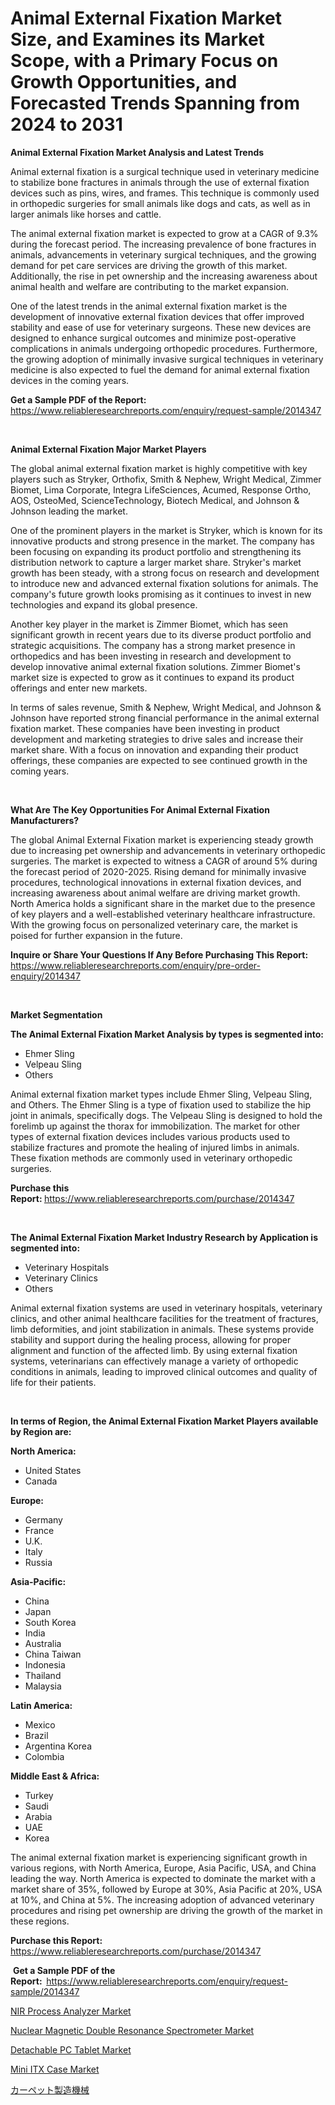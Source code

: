 <p><h1>Animal External Fixation Market Size, and Examines its Market Scope, with a Primary Focus on Growth Opportunities, and Forecasted Trends Spanning from 2024 to 2031</h1></p><p><strong>Animal External Fixation Market Analysis and Latest Trends</strong></p>
<p><p>Animal external fixation is a surgical technique used in veterinary medicine to stabilize bone fractures in animals through the use of external fixation devices such as pins, wires, and frames. This technique is commonly used in orthopedic surgeries for small animals like dogs and cats, as well as in larger animals like horses and cattle.</p><p>The animal external fixation market is expected to grow at a CAGR of 9.3% during the forecast period. The increasing prevalence of bone fractures in animals, advancements in veterinary surgical techniques, and the growing demand for pet care services are driving the growth of this market. Additionally, the rise in pet ownership and the increasing awareness about animal health and welfare are contributing to the market expansion.</p><p>One of the latest trends in the animal external fixation market is the development of innovative external fixation devices that offer improved stability and ease of use for veterinary surgeons. These new devices are designed to enhance surgical outcomes and minimize post-operative complications in animals undergoing orthopedic procedures. Furthermore, the growing adoption of minimally invasive surgical techniques in veterinary medicine is also expected to fuel the demand for animal external fixation devices in the coming years.</p></p>
<p><strong>Get a Sample PDF of the Report:&nbsp;</strong> <a href="https://www.reliableresearchreports.com/enquiry/request-sample/2014347">https://www.reliableresearchreports.com/enquiry/request-sample/2014347</a></p>
<p>&nbsp;</p>
<p><strong>Animal External Fixation Major Market Players</strong></p>
<p><p>The global animal external fixation market is highly competitive with key players such as Stryker, Orthofix, Smith & Nephew, Wright Medical, Zimmer Biomet, Lima Corporate, Integra LifeSciences, Acumed, Response Ortho, AOS, OsteoMed, ScienceTechnology, Biotech Medical, and Johnson & Johnson leading the market.</p><p>One of the prominent players in the market is Stryker, which is known for its innovative products and strong presence in the market. The company has been focusing on expanding its product portfolio and strengthening its distribution network to capture a larger market share. Stryker's market growth has been steady, with a strong focus on research and development to introduce new and advanced external fixation solutions for animals. The company's future growth looks promising as it continues to invest in new technologies and expand its global presence.</p><p>Another key player in the market is Zimmer Biomet, which has seen significant growth in recent years due to its diverse product portfolio and strategic acquisitions. The company has a strong market presence in orthopedics and has been investing in research and development to develop innovative animal external fixation solutions. Zimmer Biomet's market size is expected to grow as it continues to expand its product offerings and enter new markets.</p><p>In terms of sales revenue, Smith & Nephew, Wright Medical, and Johnson & Johnson have reported strong financial performance in the animal external fixation market. These companies have been investing in product development and marketing strategies to drive sales and increase their market share. With a focus on innovation and expanding their product offerings, these companies are expected to see continued growth in the coming years.</p></p>
<p>&nbsp;</p>
<p><strong>What Are The Key Opportunities For Animal External Fixation Manufacturers?</strong></p>
<p><p>The global Animal External Fixation market is experiencing steady growth due to increasing pet ownership and advancements in veterinary orthopedic surgeries. The market is expected to witness a CAGR of around 5% during the forecast period of 2020-2025. Rising demand for minimally invasive procedures, technological innovations in external fixation devices, and increasing awareness about animal welfare are driving market growth. North America holds a significant share in the market due to the presence of key players and a well-established veterinary healthcare infrastructure. With the growing focus on personalized veterinary care, the market is poised for further expansion in the future.</p></p>
<p><strong>Inquire or Share Your Questions If Any Before Purchasing This Report:</strong> <a href="https://www.reliableresearchreports.com/enquiry/pre-order-enquiry/2014347">https://www.reliableresearchreports.com/enquiry/pre-order-enquiry/2014347</a></p>
<p>&nbsp;</p>
<p><strong>Market Segmentation</strong></p>
<p><strong>The Animal External Fixation Market Analysis by types is segmented into:</strong></p>
<p><ul><li>Ehmer Sling</li><li>Velpeau Sling</li><li>Others</li></ul></p>
<p><p>Animal external fixation market types include Ehmer Sling, Velpeau Sling, and Others. The Ehmer Sling is a type of fixation used to stabilize the hip joint in animals, specifically dogs. The Velpeau Sling is designed to hold the forelimb up against the thorax for immobilization. The market for other types of external fixation devices includes various products used to stabilize fractures and promote the healing of injured limbs in animals. These fixation methods are commonly used in veterinary orthopedic surgeries.</p></p>
<p><strong>Purchase this Report:&nbsp;</strong><a href="https://www.reliableresearchreports.com/purchase/2014347">https://www.reliableresearchreports.com/purchase/2014347</a></p>
<p>&nbsp;</p>
<p><strong>The Animal External Fixation Market Industry Research by Application is segmented into:</strong></p>
<p><ul><li>Veterinary Hospitals</li><li>Veterinary Clinics</li><li>Others</li></ul></p>
<p><p>Animal external fixation systems are used in veterinary hospitals, veterinary clinics, and other animal healthcare facilities for the treatment of fractures, limb deformities, and joint stabilization in animals. These systems provide stability and support during the healing process, allowing for proper alignment and function of the affected limb. By using external fixation systems, veterinarians can effectively manage a variety of orthopedic conditions in animals, leading to improved clinical outcomes and quality of life for their patients.</p></p>
<p>&nbsp;</p>
<p><strong>In terms of Region, the Animal External Fixation Market Players available by Region are:</strong></p>
<p>
    <p> <strong> North America: </strong>
        <ul>
            <li>United States</li>
            <li>Canada</li>
        </ul>
        </p> 
    <p> <strong> Europe: </strong>
        <ul>
            <li>Germany</li>
            <li>France</li>
            <li>U.K.</li>
            <li>Italy</li>
            <li>Russia</li>
        </ul>
        </p> 
    <p> <strong> Asia-Pacific: </strong>
        <ul>
            <li>China</li>
            <li>Japan</li>
            <li>South Korea</li>
            <li>India</li>
            <li>Australia</li>
            <li>China Taiwan</li>
            <li>Indonesia</li>
            <li>Thailand</li>
            <li>Malaysia</li>
        </ul>
        </p> 
    <p> <strong> Latin America: </strong>
        <ul>
            <li>Mexico</li>
            <li>Brazil</li>
            <li>Argentina Korea</li>
            <li>Colombia</li>
        </ul>
        </p> 
    <p> <strong> Middle East & Africa: </strong>
        <ul>
            <li>Turkey</li>
            <li>Saudi</li>
            <li>Arabia</li>
            <li>UAE</li>
            <li>Korea</li>
        </ul>
    </p>
    </p>
<p><p>The animal external fixation market is experiencing significant growth in various regions, with North America, Europe, Asia Pacific, USA, and China leading the way. North America is expected to dominate the market with a market share of 35%, followed by Europe at 30%, Asia Pacific at 20%, USA at 10%, and China at 5%. The increasing adoption of advanced veterinary procedures and rising pet ownership are driving the growth of the market in these regions.</p></p>
<p><strong>Purchase this Report: </strong><a href="https://www.reliableresearchreports.com/purchase/2014347">https://www.reliableresearchreports.com/purchase/2014347</a></p>
<p>&nbsp;<strong>Get a Sample PDF of the Report:&nbsp;&nbsp;</strong><a href="https://www.reliableresearchreports.com/enquiry/request-sample/2014347">https://www.reliableresearchreports.com/enquiry/request-sample/2014347</a></p>
<p><strong></strong></p>
<p><p><a href="https://sore-arch-6db.notion.site/NIR-Process-Analyzer-Market-Size-Growing-and-Forecasted-for-period-from-2024-2031-and-provides-com-2dff66bf88b34856ad3d00e07d7693d9">NIR Process Analyzer Market</a></p><p><a href="https://funky-papaya-cf4.notion.site/Nuclear-Magnetic-Double-Resonance-Spectrometer-Market-Size-Furnishes-Valuable-Information-Encompassi-0cebd1107f7945459a0ae8ff7ec14138">Nuclear Magnetic Double Resonance Spectrometer Market</a></p><p><a href="https://view.publitas.com/reportprime-1/detachable-pc-tablet-market-research-report-provides-critical-insights-that-can-help-shape-business-development-and-investment-strategies/">Detachable PC Tablet Market</a></p><p><a href="https://view.publitas.com/reportprime-1/mini-itx-case-market-size-share-trends-analysis-report-by-material-by-type-by-end-user-by-region-and-segment-forecasts-2024-2031/">Mini ITX Case Market</a></p><p><a href="https://medium.com/@keeganbarrows2023/%E3%82%AB%E3%83%BC%E3%83%9A%E3%83%83%E3%83%88%E8%A3%BD%E9%80%A0%E6%A9%9F%E5%99%A8%E5%B8%82%E5%A0%B4-2031%E5%B9%B4%E3%81%BE%E3%81%A7%E3%81%AE%E5%8B%95%E5%90%91-%E4%BA%88%E6%B8%AC-%E7%AB%B6%E4%BA%89%E5%88%86%E6%9E%90-76b049fb6677">カーペット製造機械</a></p></p>